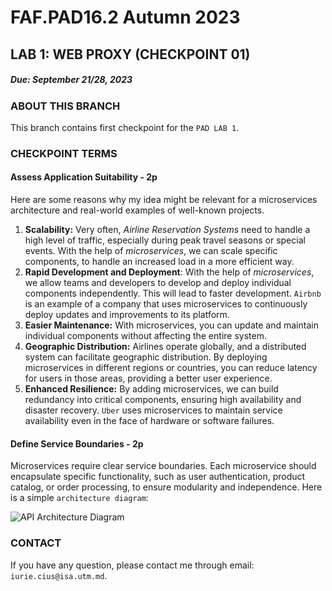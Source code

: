 # FAF.PAD16.2 Autumn 2023

## LAB 1: WEB PROXY (CHECKPOINT 01)

##### Due: September 21/28, 2023

### ABOUT THIS BRANCH

This branch contains first checkpoint for the `PAD LAB 1`.

### CHECKPOINT TERMS

#### Assess Application Suitability - 2p

Here are some reasons why my idea might be relevant for a microservices architecture and real-world examples of well-known projects.

1. **Scalability:** Very often, _Airline Reservation Systems_ need to handle a high level of traffic,
   especially during peak travel seasons or special events. With the help of _microservices_, we can scale
   specific components, to handle an increased load in a more efficient way.
2. **Rapid Development and Deployment**: With the help of _microservices_, we allow teams and developers to develop and deploy
   individual components independently. This will lead to faster development. `Airbnb` is an example of a company that uses microservices to continuously deploy updates and improvements to its platform.
3. **Easier Maintenance:** With microservices, you can update and maintain individual components without affecting the entire system.
4. **Geographic Distribution:** Airlines operate globally, and a distributed system can facilitate geographic distribution. By deploying microservices in different regions or countries, you can reduce latency for users in those areas, providing a better user experience.
5. **Enhanced Resilience:** By adding microservices, we can build redundancy into critical components, ensuring high availability and disaster recovery. `Uber` uses microservices to maintain service availability even in the face of hardware or software failures.

#### Define Service Boundaries - 2p

Microservices require clear service boundaries. Each microservice should encapsulate specific functionality, such as user authentication, product
catalog, or order processing, to ensure modularity and independence. Here is a simple `architecture diagram`:

![API Architecture Diagram](https://raw.githubusercontent.com/IuraCPersonal/pad-web-proxy/feature/checkpoint-1/public/API-architecture-diagram.png)

### CONTACT

If you have any question, please contact me through email: `iurie.cius@isa.utm.md`.
